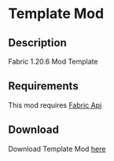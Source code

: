 # Template Mod

## Description

Fabric 1.20.6 Mod Template

## Requirements

This mod requires [Fabric Api](https://www.curseforge.com/minecraft/mc-mods/fabric-api)

## Download

Download Template Mod [here](https://github.com/illuminat3/Fabric-Mod-Template/releases)
